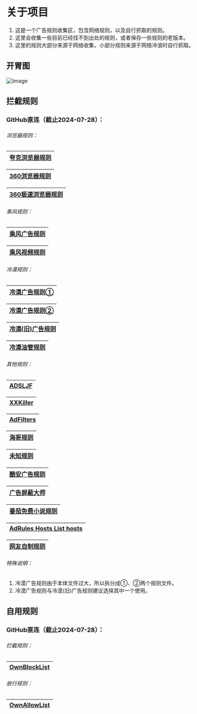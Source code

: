 # 关于项目
1. 这是一个广告规则收集区，包含网络规则，以及自行抓取的规则。
2. 这里会收集一些目前已经找不到出处的规则，或者保存一些规则的老版本。
3. 这里的规则大部分来源于网络收集，小部分规则来源于网络冲浪时自行抓取。


## 开胃图
![Image](https://raw.githubusercontent.com/MkingSakura/MoMoimg/main/MoMo/202211201015854.jpg)


## 拦截规则
### GitHub直连（截止2024-07-28）：

###### 浏览器规则：

|[夸克浏览器规则](https://raw.githubusercontent.com/MkingSakura/AdBlock/main/Rules/QuarkRules.txt)|
|--|

|[360浏览器规则](https://raw.githubusercontent.com/MkingSakura/AdBlock/main/Rules/360Rules.txt)|
|--|

|[360极速浏览器规则](https://raw.githubusercontent.com/MkingSakura/AdBlock/main/Rules/360SpeedBrowserRules.txt)|
|--|

###### 乘风规则：																											

|[乘风广告规则](https://raw.githubusercontent.com/MkingSakura/AdBlock/main/Rules/CfGgRules.txt)|
|--|

|[乘风视频规则](https://raw.githubusercontent.com/MkingSakura/AdBlock/main/Rules/CfSpRules.txt)|
|--|

###### 冷漠规则：

|[冷漠广告规则①](https://raw.githubusercontent.com/MkingSakura/AdBlock/main/Rules/IndifferentRulesPort01.txt)|	
|--|

|[冷漠广告规则②](https://raw.githubusercontent.com/MkingSakura/AdBlock/main/Rules/IndifferentRulesPort02.txt)|
|--|

|[冷漠(旧)广告规则](https://raw.githubusercontent.com/MkingSakura/AdBlock/main/Rules/TrLiRules.txt)|
|--|

|[冷漠油管规则](https://raw.githubusercontent.com/MkingSakura/AdBlock/main/Rules/IndifferentYouTubeRules.txt)|
|--|

###### 其他规则：

|[ADSLJF](https://raw.githubusercontent.com/MkingSakura/AdBlock/main/Rules/ADSLJFRules.txt)|
|--|

|[XXKiller](https://raw.githubusercontent.com/MkingSakura/AdBlock/main/Rules/XXKillerMerge.txt)|
|--|

|[AdFilters](https://raw.githubusercontent.com/MkingSakura/AdBlock/main/Rules/AdFiltersRules.txt)|
|--|

|[海哥规则](https://raw.githubusercontent.com/MkingSakura/AdBlock/main/Rules/OceanMerge.txt)|
|--|

|[未知规则](https://raw.githubusercontent.com/MkingSakura/AdBlock/main/Rules/WzRules.txt)|
|--|

|[酷安广告规则](https://raw.githubusercontent.com/MkingSakura/AdBlock/main/Rules/CoolapkRules.txt)|
|--|

|[广告屏蔽大师](https://raw.githubusercontent.com/MkingSakura/AdBlock/main/Rules/AdbybyRules.txt)|
|--|

|[番茄免费小说规则](https://raw.githubusercontent.com/MkingSakura/AdBlock/main/Rules/TomatoNovelRules.txt)|
|--|

|[AdRules Hosts List hosts](https://raw.githubusercontent.com/MkingSakura/AdBlock/main/Rules/AdRulesListHosts.txt)|
|--|

|[网友自制规则](https://raw.githubusercontent.com/MkingSakura/AdBlock/main/Rules/NetizensRules.txt)|
|--|

###### 特殊说明：
1. 冷漠广告规则由于本体文件过大，所以拆分成①、②两个规则文件。
2. 冷漠广告规则与冷漠(旧)广告规则建议选择其中一个使用。


## 自用规则
### GitHub直连（截止2024-07-28）：

###### 拦截规则：

|[OwnBlockList](https://raw.githubusercontent.com/MkingSakura/AdBlock/main/Rules/MyRules/OwnBlockList.txt)|
|--|

###### 放行规则：

|[OwnAllowList](https://raw.githubusercontent.com/MkingSakura/AdBlock/main/Rules/MyRules/OwnAllowList.txt)|
|--|

